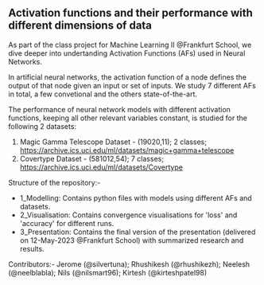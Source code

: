 ## Activation functions and their performance with different dimensions of data

As part of the class project for Machine Learning II @Frankfurt School, we dive deeper into undertanding Activation Functions (AFs) used in Neural Networks.

In artificial neural networks, the activation function of a node defines the output of that node given an input or set of inputs. We study 7 different AFs in total, a few convetional and the others state-of-the-art.

The performance of neural network models with different activation functions, keeping all other relevant variables constant, is studied for the following 2 datasets:
1) Magic Gamma Telescope Dataset - (19020,11); 2 classes; https://archive.ics.uci.edu/ml/datasets/magic+gamma+telescope
2) Covertype Dataset - (581012,54); 7 classes; https://archive.ics.uci.edu/ml/datasets/Covertype

Structure of the repository:-
- 1_Modelling: Contains python files with models using different AFs and datasets.
- 2_Visualisation: Contains convergence visualisations for 'loss' and 'accuracy' for different runs.
- 3_Presentation: Contains the final version of the presentation (delivered on 12-May-2023 @Frankfurt School) with summarized research and results.

Contributors:-
Jerome (@silvertuna); Rhushikesh (@rhushikezh); Neelesh (@neelblabla); Nils (@nilsmart96); Kirtesh (@kirteshpatel98)

 
